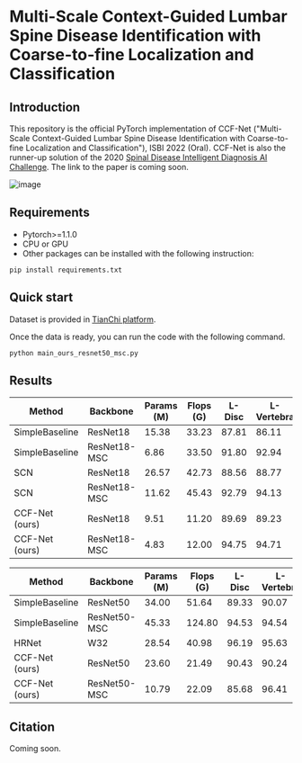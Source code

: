 # Multi-Scale Context-Guided Lumbar Spine Disease Identification with Coarse-to-fine Localization and Classification

## Introduction
This repository is the official PyTorch implementation of CCF-Net ("Multi-Scale Context-Guided Lumbar Spine Disease Identification with Coarse-to-fine Localization and Classification"), ISBI 2022 (Oral). CCF-Net is also the runner-up solution of the 2020 [Spinal Disease Intelligent Diagnosis AI Challenge](https://tianchi.aliyun.com/competition/entrance/531796/information). The link to the paper is coming soon.

![image](https://user-images.githubusercontent.com/24490441/158391952-a2841e9a-c8d0-426b-959f-03a92c62e955.png)

## Requirements
- Pytorch>=1.1.0
- CPU or GPU
- Other packages can be installed with the following instruction:
```
pip install requirements.txt
```
## Quick start
Dataset is provided in [TianChi platform](https://tianchi.aliyun.com/dataset/dataDetail?spm=5176.12281978.0.0.51947a4co21Um6&dataId=79463).

Once the data is ready, you can run the code with the following command.
```
python main_ours_resnet50_msc.py
```

## Results
| Method | Backbone | Params (M) | Flops (G) | L-Disc | L-Vertebra | C-Disc | C-Vertebra | Score |
|---|---|---|---|---|---|---|---|---|
| SimpleBaseline | ResNet18 | 15.38 | 33.23 | 87.81 | 86.11 | 89.26 | 71.71 | 70.70 |
| SimpleBaseline | ResNet18-MSC | 6.86 | 33.50 | 91.80 | 92.94 | 88.20 | 74.47 | 75.13 |
| SCN | ResNet18 | 26.57 | 42.73 | 88.56 | 88.77 | 89.26 | 71.18 | 71.18 |
| SCN | ResNet18-MSC | 11.62 | 45.43 | 92.79 | 94.13 | 90.16 | 75.94 | 77.64 | 
| CCF-Net (ours) | ResNet18 | 9.51 | 11.20 | 89.69 | 89.23 | 89.32 | 76.23 | 74.05 | 
| CCF-Net (ours) | ResNet18-MSC | 4.83 | 12.00 | 94.75 | 94.71 | 90.88 | 79.16 | 80.50 |

| Method | Backbone | Params (M) | Flops (G) | L-Disc | L-Vertebra | C-Disc | C-Vertebra | Score |
|---|---|---|---|---|---|---|---|---|
| SimpleBaseline | ResNet50 | 34.00 | 51.64 | 89.33 | 90.07 | 90.21 | 76.06 | 74.59 |
| SimpleBaseline | ResNet50-MSC | 45.33 | 124.80 | 94.53 | 94.54 | 90.56 | 76.06 | 78.77 |
| HRNet | W32 | 28.54 | 40.98 | 96.19 | 95.63 | 89.68 | 78.43 | 80.62 |
| CCF-Net (ours) | ResNet50 | 23.60 | 21.49 | 90.43 | 90.24 | 90.06 | 76.35 | 75.13 |
| CCF-Net (ours) | ResNet50-MSC | 10.79 | 22.09 | 85.68 | 96.41 | 90.59 | 77.46 | 80.64 |

## Citation
Coming soon.
